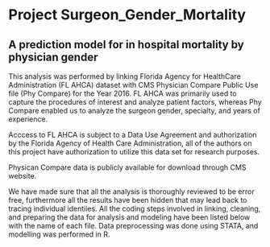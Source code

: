 # Project Surgeon_Gender_Mortality
## A prediction model for in hospital mortality by physician gender

This analysis was performed by linking Florida Agency for HealthCare Administration (FL AHCA) dataset with CMS Physician Compare Public Use file (Phy Compare) for the Year 2016. FL AHCA was primarily used to capture the procedures of interest and analyze patient factors, whereas Phy Compare enabled us to analyze the surgeon gender, specialty, and years of experience.  

Acccess to FL AHCA is subject to a Data Use Agreement and authorization by the Florida Agency of Health Care Administration, all of the authors on this project have authorization to utilize this data set for research purposes.    

Physican Compare data is publicly available for download through CMS website. 

We have made sure that all the analysis is thoroughly reviewed to be error free, furthermore all the results have been hidden that may lead back to tracing individual identiies.
All the coding steps involved in linking, cleaning, and preparing the data for analysis and modeling have been listed below with the name of each file. Data preprocessing was done using STATA, and modelling was performed in R. 
